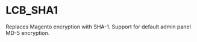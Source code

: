 # LCB_SHA1

Replaces Magento encryption with SHA-1. Support for default admin panel MD-5 encryption.
